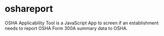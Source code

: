 # oshareport
OSHA Applicability Tool is a JavaScript App to screen if an establishment needs to report OSHA Form 300A summary data to OSHA.

